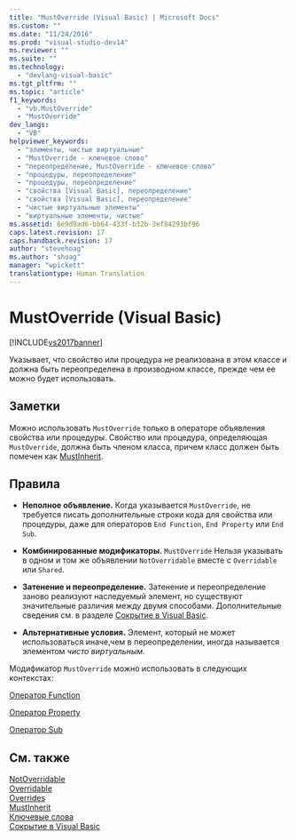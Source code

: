 ```yaml
---
title: "MustOverride (Visual Basic) | Microsoft Docs"
ms.custom: ""
ms.date: "11/24/2016"
ms.prod: "visual-studio-dev14"
ms.reviewer: ""
ms.suite: ""
ms.technology: 
  - "devlang-visual-basic"
ms.tgt_pltfrm: ""
ms.topic: "article"
f1_keywords: 
  - "vb.MustOverride"
  - "MustOverride"
dev_langs: 
  - "VB"
helpviewer_keywords: 
  - "элементы, чистые виртуальные"
  - "MustOverride - ключевое слово"
  - "переопределение, MustOverride - ключевое слово"
  - "процедуры, переопределение"
  - "процедуры, переопределение"
  - "свойства [Visual Basic], переопределение"
  - "свойства [Visual Basic], переопределение"
  - "чистые виртуальные элементы"
  - "виртуальные элементы, чистые"
ms.assetid: 6e9d9ad6-bb64-433f-b32b-3ef84293bf96
caps.latest.revision: 17
caps.handback.revision: 17
author: "stevehoag"
ms.author: "shoag"
manager: "wpickett"
translationtype: Human Translation
---
```

# MustOverride (Visual Basic)
[!INCLUDE[vs2017banner](../../../csharp/includes/vs2017banner.md)]

Указывает, что свойство или процедура не реализована в этом классе и должна быть переопределена в производном классе, прежде чем ее можно будет использовать.  
  
## Заметки  
 Можно использовать `MustOverride` только в операторе объявления свойства или процедуры.  Свойство или процедура, определяющая `MustOverride`, должна быть членом класса, причем класс должен быть помечен как [MustInherit](../../../visual-basic/language-reference/modifiers/mustinherit.md).  
  
## Правила  
  
-   **Неполное объявление.** Когда указывается `MustOverride`, не требуется писать дополнительные строки кода для свойства или процедуры, даже для операторов `End Function`, `End Property` или `End Sub`.  
  
-   **Комбинированные модификаторы.** `MustOverride` Нельзя указывать в одном и том же объявлении `NotOverridable` вместе с `Overridable` или `Shared`.  
  
-   **Затенение и переопределение.** Затенение и переопределение заново реализуют наследуемый элемент, но существуют значительные различия между двумя способами.  Дополнительные сведения см. в разделе [Сокрытие в Visual Basic](../../../visual-basic/programming-guide/language-features/declared-elements/shadowing.md).  
  
-   **Альтернативные условия.** Элемент, который не может использоваться иначе,чем в переопределении, иногда называется элементом *чисто виртуальным*.  
  
 Модификатор `MustOverride` можно использовать в следующих контекстах:  
  
 [Оператор Function](../../../visual-basic/language-reference/statements/function-statement.md)  
  
 [Оператор Property](../../../visual-basic/language-reference/statements/property-statement.md)  
  
 [Оператор Sub](../../../visual-basic/language-reference/statements/sub-statement.md)  
  
## См. также  
 [NotOverridable](../../../visual-basic/language-reference/modifiers/notoverridable.md)   
 [Overridable](../../../visual-basic/language-reference/modifiers/overridable.md)   
 [Overrides](../../../visual-basic/language-reference/modifiers/overrides.md)   
 [MustInherit](../../../visual-basic/language-reference/modifiers/mustinherit.md)   
 [Ключевые слова](../../../visual-basic/language-reference/keywords/index.md)   
 [Сокрытие в Visual Basic](../../../visual-basic/programming-guide/language-features/declared-elements/shadowing.md)